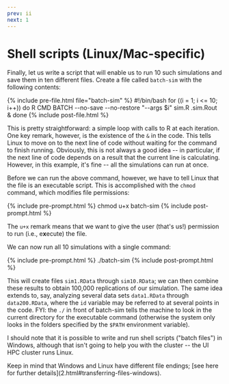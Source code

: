 ```yaml
---
prev: ii
next: 1
---
```


# Shell scripts (Linux/Mac-specific)

Finally, let us write a script that will enable us to run 10 such simulations and save them in ten different files.  Create a file called `batch-sim` with the following contents:

{% include pre-file.html file="batch-sim" %}
#!/bin/bash
for ((i = 1; i <= 10; i++))
do
  R CMD BATCH --no-save --no-restore "--args $i" sim.R .sim.Rout &
done
{% include post-file.html %}

This is pretty straightforward: a simple loop with calls to R at each iteration.  One key remark, however, is the existence of the `&` in the code.  This tells Linux to move on to the next line of code without waiting for the command to finish running.  Obviously, this is not always a good idea -- in particular, if the next line of code depends on a result that the current line is calculating.  However, in this example, it's fine -- all the simulations can run at once.

Before we can run the above command, however, we have to tell Linux that the file is an executable script.  This is accomplished with the `chmod` command, which modifies file permissions:

{% include pre-prompt.html %}
chmod u+x batch-sim
{% include post-prompt.html %}

The `u+x` remark means that we want to give the user (that's us!) permission to run (i.e., e**x**ecute) the file.

We can now run all 10 simulations with a single command:

{% include pre-prompt.html %}
./batch-sim
{% include post-prompt.html %}

This will create files `sim1.RData` through `sim10.RData`; we can then combine these results to obtain 100,000 replications of our simulation.  The same idea extends to, say, analyzing several data sets `data1.RData` through `data200.RData`, where the `id` variable may be referred to at several points in the code.  FYI: the `./` in front of batch-sim tells the machine to look in the current directory for the executable command (otherwise the system only looks in the folders specified by the `$PATH` environment variable).

I should note that it is possible to write and run shell scripts ("batch files") in Windows, although that isn't going to help you with the cluster -- the UI HPC cluster runs Linux.

<div markdown="1" class="alert alert-danger" role="alert">
Keep in mind that Windows and Linux have different file endings; [see here for further details](2.html#transferring-files-windows).
</div>
